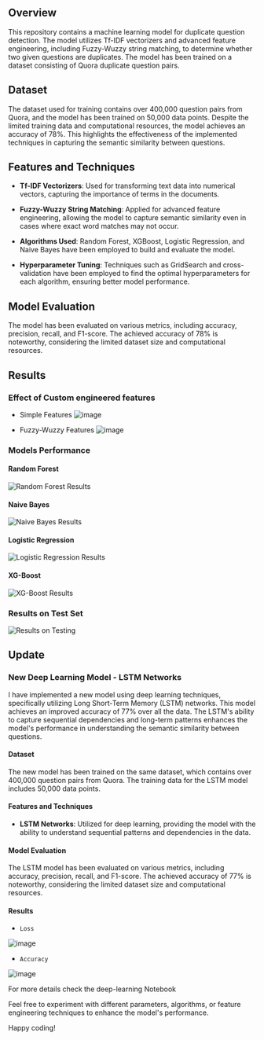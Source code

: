 ## Overview

This repository contains a machine learning model for duplicate question detection. The model utilizes Tf-IDF vectorizers and advanced feature engineering, including Fuzzy-Wuzzy string matching, to determine whether two given questions are duplicates. The model has been trained on a dataset consisting of Quora duplicate question pairs.

## Dataset

The dataset used for training contains over 400,000 question pairs from Quora, and the model has been trained on 50,000 data points. Despite the limited training data and computational resources, the model achieves an accuracy of 78%. This highlights the effectiveness of the implemented techniques in capturing the semantic similarity between questions.

## Features and Techniques

- **Tf-IDF Vectorizers**: Used for transforming text data into numerical vectors, capturing the importance of terms in the documents.

- **Fuzzy-Wuzzy String Matching**: Applied for advanced feature engineering, allowing the model to capture semantic similarity even in cases where exact word matches may not occur.

- **Algorithms Used**: Random Forest, XGBoost, Logistic Regression, and Naive Bayes have been employed to build and evaluate the model.

- **Hyperparameter Tuning**: Techniques such as GridSearch and cross-validation have been employed to find the optimal hyperparameters for each algorithm, ensuring better model performance.

## Model Evaluation

The model has been evaluated on various metrics, including accuracy, precision, recall, and F1-score. The achieved accuracy of 78% is noteworthy, considering the limited dataset size and computational resources.

## Results

### Effect of Custom engineered features

- Simple Features
![image](https://github.com/xAn-x/Duplicate-Question-Pairs/assets/115899138/02c7bb67-f869-438b-8308-2b6067ed76b9)

- Fuzzy-Wuzzy Features
![image](https://github.com/xAn-x/Duplicate-Question-Pairs/assets/115899138/02145a4f-2fc5-4a1d-a9f6-785ad91c29e0)


### Models Performance

#### Random Forest
![Random Forest Results](https://github.com/xAn-x/Duplicate-Question-Pairs/assets/115899138/228c8a2d-d918-4b67-92db-9bde77c93e7f)

#### Naive Bayes
![Naive Bayes Results](https://github.com/xAn-x/Duplicate-Question-Pairs/assets/115899138/be03035b-2d30-42e8-97f2-51300bc787dc)

#### Logistic Regression
![Logistic Regression Results](https://github.com/xAn-x/Duplicate-Question-Pairs/assets/115899138/c65041be-e438-4e41-9769-23552882b4fb)

#### XG-Boost
![XG-Boost Results](https://github.com/xAn-x/Duplicate-Question-Pairs/assets/115899138/bb300701-e881-4273-ace8-53388b7922d7)

### Results on Test Set
![Results on Testing](https://github.com/xAn-x/Duplicate-Question-Pairs/assets/115899138/27c966d4-b147-4a2e-928d-c41a23293a73)

## Update

### New Deep Learning Model - LSTM Networks

I have implemented a new model using deep learning techniques, specifically utilizing Long Short-Term Memory (LSTM) networks. This model achieves an improved accuracy of 77% over all the data. The LSTM's ability to capture sequential dependencies and long-term patterns enhances the model's performance in understanding the semantic similarity between questions.

#### Dataset

The new model has been trained on the same dataset, which contains over 400,000 question pairs from Quora. The training data for the LSTM model includes 50,000 data points.

#### Features and Techniques

- **LSTM Networks**: Utilized for deep learning, providing the model with the ability to understand sequential patterns and dependencies in the data.

#### Model Evaluation

The LSTM model has been evaluated on various metrics, including accuracy, precision, recall, and F1-score. The achieved accuracy of 77% is noteworthy, considering the limited dataset size and computational resources.

#### Results
- ```Loss```
  
![image](https://github.com/xAn-x/Duplicate-Question-Pairs/assets/115899138/9c327e80-be64-4340-9774-abe20a142171)

- ```Accuracy```

![image](https://github.com/xAn-x/Duplicate-Question-Pairs/assets/115899138/70ddb7e2-8603-44f1-8e9e-3fae509d17ee)


For more details check the deep-learning Notebook

Feel free to experiment with different parameters, algorithms, or feature engineering techniques to enhance the model's performance.

Happy coding!
